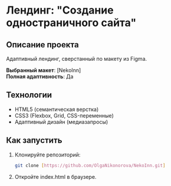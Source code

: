 # Лендинг: "Создание одностраничного сайта"

## Описание проекта
Адаптивный лендинг, сверстанный по макету из Figma. 

**Выбранный макет**: [NekoInn]  
**Полная адаптивность**: Да

## Технологии
- HTML5 (семантическая верстка)
- CSS3 (Flexbox, Grid, CSS-переменные)
- Адаптивный дизайн (медиазапросы)

## Как запустить
1. Клонируйте репозиторий:
   ```bash
   git clone [https://github.com/OlgaNikonorova/NekoInn.git]
2. Откройте index.html в браузере.
